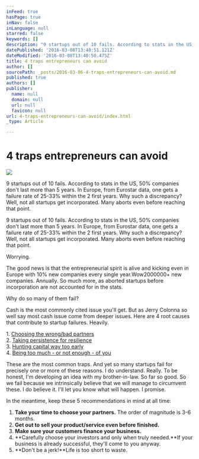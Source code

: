 ```yaml
---
inFeed: true
hasPage: true
inNav: false
inLanguage: null
starred: false
keywords: []
description: "9 startups out of 10 fails. According to stats in the US, 50% companies don't last more than 5 years. In Europe, from Eurostar data, one gets a failure rate of 25-33% within the 2 first years. Why such a discrepancy? Well, not all startups get incorporated. Many aborts even before reaching that point."
datePublished: '2016-03-08T13:40:51.121Z'
dateModified: '2016-03-08T13:40:50.475Z'
title: 4 traps entrepreneurs can avoid
author: []
sourcePath: _posts/2016-03-06-4-traps-entrepreneurs-can-avoid.md
published: true
authors: []
publisher:
  name: null
  domain: null
  url: null
  favicon: null
url: 4-traps-entrepreneurs-can-avoid/index.html
_type: Article

---
```

# 4 traps entrepreneurs can avoid
![](https://the-grid-user-content.s3-us-west-2.amazonaws.com/834d0512-f293-4b6b-ae8b-9e5c36d44bf8.jpg)

9 startups out of 10 fails. According to stats in the US, 50% companies don't last more than 5 years. In Europe, from Eurostar data, one gets a failure rate of 25-33% within the 2 first years. Why such a discrepancy? Well, not all startups get incorporated. Many aborts even before reaching that point.

9 startups out of 10 fails. According to stats in the US, 50% companies don't last more than 5 years. In Europe, from Eurostar data, one gets a failure rate of 25-33% within the 2 first years. Why such a discrepancy? Well, not all startups get incorporated. Many aborts even before reaching that point.

Worrying.

The good news is that the entrepreneurial spirit is alive and kicking even in Europe with 10% new companies every single year.Wow2000000+ new companies. Annually. So much more, as aborted startups before incorporation are not accounted for in the stats.

Why do so many of them fail?

Cash is the most commonly cited issue you'll get. But as Jerry Colonna so well say most cash issue come from deeper issues. Here are 4 root causes that contribute to startup failures. Heavily.

1\. [Choosing the wrong/bad partners][0]  
2\. [Taking persistence for resilience][1]  
3\. [Hunting capital way too early][2]  
4\. [Being too much - or not enough - of you][3]

These are the most common traps. And yet so many startups fail for precisely one or more of these reasons. I do understand. Really. To be honest, I'm developing an idea with my brother-in-law. So far so good. So we fail because we intrinsically believe that we will manage to circumvent these. I do believe it. I'll let you know what will happen. I promise.

In the meantime, keep these 5 recommendations in mind at all time:

1. **Take your time to choose your partners.** The order of magnitude is 3-6 months.
2. **Get out to sell your product/service even before finished.**
3. **Make sure your customers finance your business.**
4. **Carefully choose your investors and only when truly needed.**If your business is already successful, they'll come to you anyway.
5. **Don't be a jerk!**Life is too short to waste.

[0]: ../1-root-cause-of-startup-failure/
[1]: ../dont-take-persistence-for-resilience/
[2]: ../hunting-capital-way-too-early/
[3]: ../being-too-much-or-not-enough-of-you/